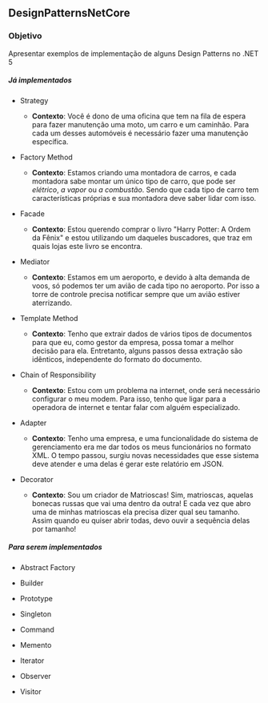 ## DesignPatternsNetCore

### Objetivo
Apresentar exemplos de implementação de alguns Design Patterns no .NET 5

##### Já implementados

- Strategy
    - **Contexto**: Você é dono de uma oficina que tem na fila de espera para fazer manutenção uma moto, um carro e um caminhão. Para cada um desses automóveis é necessário fazer uma manutenção específica.

- Factory Method
    - **Contexto**: Estamos criando uma montadora de carros, e cada montadora sabe montar um único tipo de carro, que pode ser _elétrico_, _a vapor_ ou _a combustão_. Sendo que cada tipo de carro tem características próprias e sua montadora deve saber lidar com isso.

- Facade
    - **Contexto**: Estou querendo comprar o livro "Harry Potter: A Ordem da Fênix" e estou utilizando um daqueles buscadores, que traz em quais lojas este livro se encontra.

- Mediator
    - **Contexto**: Estamos em um aeroporto, e devido à alta demanda de voos, só podemos ter um avião de cada tipo no aeroporto. Por isso a torre de controle precisa notificar sempre que um avião estiver aterrizando.

- Template Method
    - **Contexto**: Tenho que extrair dados de vários tipos de documentos para que eu, como gestor da empresa, possa tomar a melhor decisão para ela. Entretanto, alguns passos dessa extração são idênticos, independente do formato do documento.

- Chain of Responsibility
    - **Contexto**: Estou com um problema na internet, onde será necessário configurar o meu modem. Para isso, tenho que ligar para a operadora de internet e tentar falar com alguém especializado.

- Adapter
    - **Contexto**: Tenho uma empresa, e uma funcionalidade do sistema de gerenciamento era me dar todos os meus funcionários no formato XML. O tempo passou, surgiu novas necessidades que esse sistema deve atender e uma delas é gerar este relatório em JSON.

- Decorator
    - **Contexto**: Sou um criador de Matrioscas! Sim, matrioscas, aquelas bonecas russas que vai uma dentro da outra! E cada vez que abro uma de minhas matrioscas ela precisa dizer qual seu tamanho. Assim quando eu quiser abrir todas, devo ouvir a sequência delas por tamanho!

##### Para serem implementados

- Abstract Factory

- Builder

- Prototype

- Singleton

- Command

- Memento

- Iterator

- Observer

- Visitor